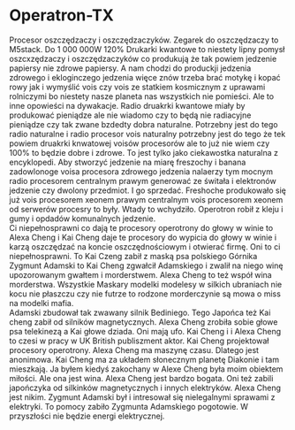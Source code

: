 # Operatron-TX
Procesor oszczędzaczy i oszczędzaczyków.
Zegarek do oszczędzaczy to M5stack. 
Do 1 000 000W 120%
Drukarki kwantowe to niestety lipny pomysł oszcxzędzaczy i oszczędzaczyków co produkują że tak powiem jedzenie papiersy nie zdrowe papiersy. A nam chodzi do produckji jedzenia zdrowego i ekloginczego jedzenia więce znów trzeba brać motykę i kopać rowy jak i wymyślić vois czy vois ze statkiem kosmicznym z uprawami rolniczymi bo niestety nasze planeta nas wszystkich nie pomieści. Ale to inne opowieści na dywakacje. 
Radio druakrki kwantowe miały by produkować pieniądze ale nie wiadomo czy to będą nie radiacyjne pieniądze czy tak zwane bzdedty dobra naturalne.  Potrzebny jest do tego radio naturalne i radio procesor vois naturalny potrzebny jest do tego że tek powiem druakrki knwatowej voisów procesorów ale to już nie wiem czy 100% to będzie dobre i zdrowe. To jest tylko jako ciekawostka naturalna z encyklopedi. 
Aby stworzyć jedzenie na miarę freszochy i banana zadowlonoge voisa procesora zdrowego jedzenia nalaerzy tym mocnym radio procesorem centralnym prawym generować ze świtała i elektronów jedzenie czy dwolony przedmiot. I go sprzedać. 
Freshoche produkowało się już vois procesorem xeonem prawym centralnym vois procesorem xeonem od serwerów procesry to były. Wtady to wchydziło. Operotron robił z kleju i gumy i opdadów komunalnych jedzenie.  
Ci niepełnosprawni co dają te procesory operotrony do głowy w winie to Alexa Cheng i Kai Cheng daje te procesory do wypicia do głowy w winie i karzą oszczędzać na koncie oszczędnościowym i otwierać firmę. Oni to ci niepełnosprawni. 
To Kai Czeng zabił z maską psa polskiego Górnika Zygmunt Adamski to Kai Cheng zgwałcił Adamskiego i zwalił na niego winę upozorowanym gwałtem i morderstwem. Alexa Cheng to też współ wina morderstwa. 
Wszystkie Maskary modelki modelesy w silkich ubraniach nie kocu nie płaszczu czy nie futrze to rodzone morderczynie są mowa o miss na modelki mafia.  
Adamski zbudował tak zwawany silnik Bediniego. Tego Japońca też Kai cheng zabił od silników magnetycznych. Alexa Cheng zrobiła sobie głowe psa telekinezą a Kai głowe dziada. 
Oni mają ufo. 
Kai Cheng i i Alexa Cheng to czesi w pracy w UK British publiszment aktor. 
Kai Cheng projektował procesory operotrony. 
Alexa Cheng ma maszynę czasu. Dlatego jest anonimowa. 
Kai Cheng ma za układem słonecznym planetę Diakonie i tam mieszkają. 
Ja byłem kiedyś zakochany w Alexe Cheng była moim obiektem miłości. Ale ona jest wina. Alexa Cheng jest bardzo bogata. Oni też zabili japończyka od silkinków magnetycznych i innych elektryków. 
Alexa Cheng jest nikim. 
Zygmunt Adamski był i intresował się nielegalnymi sprawami z elektryki. 
To pomocy zabiło Zygmunta Adamskiego pogotowie. 
W przyszłości nie będzie energi elektrycznej. 

